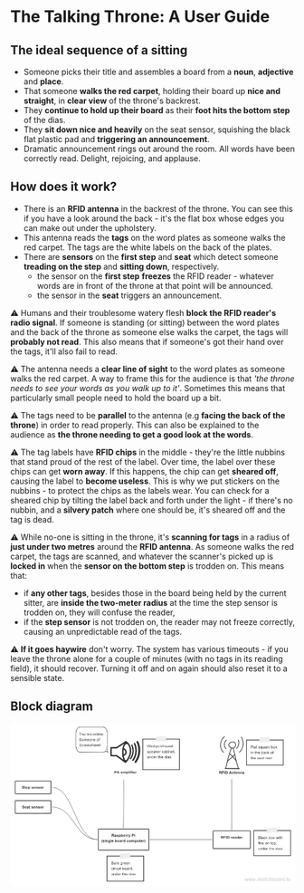 # The Talking Throne: A User Guide

## The ideal sequence of a sitting
* Someone picks their title and assembles a board from a __noun__, __adjective__ and __place__.
* That someone __walks the red carpet__, holding their board up __nice and straight__, in __clear view__ of the throne's backrest.
* They __continue to hold up their board__ as their __foot hits the bottom step__ of the dias.
* They __sit down nice and heavily__ on the seat sensor, squishing the black flat plastic pad and __triggering an announcement__.
* Dramatic announcement rings out around the room. All words have been correctly read. Delight, rejoicing, and applause.

## How does it work?

* There is an __RFID antenna__ in the backrest of the throne. You can see this if you have a look around the back - it's the flat box whose edges you can make out under the upholstery.
* This antenna reads the __tags__ on the word plates as someone walks the red carpet. The tags are the white labels on the back of the plates.
* There are __sensors__ on the __first step__ and __seat__ which detect someone __treading on the step__ and __sitting down__, respectively. 
  * the sensor on the __first step__ __freezes__ the RFID reader - whatever words are in front of the throne at that point will be announced.
  * the sensor in the __seat__ triggers an announcement.

⚠️ Humans and their troublesome watery flesh __block the RFID reader's radio signal__. If someone is standing (or sitting) between the word plates and the back of the throne as someone else walks the carpet, the tags will __probably not read__. This also means that if someone's got their hand over the tags, it'll also fail to read.

⚠️ The antenna needs a __clear line of sight__ to the word plates as someone walks the red carpet. A way to frame this for the audience is that _'the throne needs to see your words as you walk up to it'_. Sometimes this means that particularly small people need to hold the board up a bit.

⚠️ The tags need to be __parallel__ to the antenna (e.g __facing the back of the throne__) in order to read properly. This can also be explained to the audience as **the throne needing to get a good look at the words**.

⚠️ The tag labels have __RFID chips__ in the middle - they're the little nubbins that stand proud of the rest of the label. Over time, the label over these chips can get __worn away__. If this happens, the chip can get __sheared off__, causing the label to __become useless__. This is why we put stickers on the nubbins - to protect the chips as the labels wear. You can check for a sheared chip by tilting the label back and forth under the light - if there's no nubbin, and a __silvery patch__ where one should be, it's sheared off and the tag is dead.

⚠️ While no-one is sitting in the throne, it's __scanning for tags__ in a radius of __just under two metres__ around the __RFID antenna__. As someone walks the red carpet, the tags are scanned, and whatever the scanner's picked up is __locked in__ when the __sensor on the bottom step__ is trodden on. This means that:
 * if __any other tags__, besides those in the board being held by the current sitter, are __inside the two-meter radius__ at the time the step sensor is trodden on, they will confuse the reader,
 * if the __step sensor__ is not trodden on, the reader may not freeze correctly, causing an unpredictable read of the tags.

⚠️ __If it goes haywire__ don't worry. The system has various timeouts - if you leave the throne alone for a couple of minutes (with no tags in its reading field), it should recover. Turning it off and on again should also reset it to a sensible state.

## Block diagram
![Block diagram image](throne-block-diagram.png)

